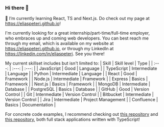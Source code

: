 ### Hi there 👋

<!--
**eliaspeteri/eliaspeteri** is a ✨ _special_ ✨ repository because its `README.md` (this file) appears on your GitHub profile.

Here are some ideas to get you started:

- 🔭 I’m currently working on ...
- 🌱 I’m currently learning ...
- 👯 I’m looking to collaborate on ...
- 🤔 I’m looking for help with ...
- 💬 Ask me about ...
- 📫 How to reach me: ...
- 😄 Pronouns: ...
- ⚡ Fun fact: ...
-->
🌱 I’m currently learning React, TS and Next.js.
Do check out my page at https://eliaspeteri.github.io!

I'm currently looking for a great internship/part-time/full-time employer, who embraces up and coming web developers. You can best reach me through my email, which is available on my website at https://eliaspeteri.github.io, or through my LinkedIn at https://linkedin.com/in/eliaspeteri. See you there!

My current skillset includes but isn't limited to:
| Skill | Skill level | Type |
| :---: | :---: | :---: |
| JavaScript | Good | Language |
| TypeScript | Intermediate | Language |
| Python | Intermediate | Language |
| React | Good | Framework |
| Node.js | Intermediate | Framework |
| Express | Basics | Framework |
| Next.js | Basics | Framework |
| MongoDB | Intermediate | Database |
| PostgreSQL | Basics | Database |
| GitHub | Good | Version Control |
| Git | Intermediate | Version Control |
| Bitbucket | Intermediate | Version Control |
| Jira | Intermediate | Project Management |
| Confluence | Basics | Documentation |

For concrete code examples, I recommend checking out [this repository](https://github.com/eliaspeteri/library) and [this repository](https://github.com/eliaspeteri/trivia-mestarit), both full stack applications written with TypeScript!
